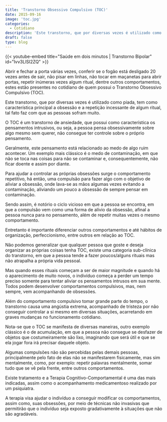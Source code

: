 ```yaml
---
title: 'Transtorno Obsessivo Compulsivo (TOC)'
date: 2015-09-16
image: 'toc.jpg'
categories:
  - Cotidiano
description: 'Este transtorno, que por diversas vezes é utilizado como piada, tem como característica principal a obsessão e a repetição incessante de algum ritual, tal fato faz com que as pessoas sofram muito.'
draft: false
type: blog
---
```


{{< youtube-embed title="Saúde em dois minutos | Transtorno Bipolar" id="Ivv3LlSI2ZQ" >}}

Abrir e fechar a porta várias vezes, conferir se o fogão está desligado 20 vezes antes de sair, não pisar em linhas, não tocar em maçanetas para abrir portas, repetir inúmeras vezes algum ritual, dentre outros comportamentos, estes estão presentes no cotidiano de quem possui o Transtorno Obsessivo Compulsivo (TOC).

Este transtorno, que por diversas vezes é utilizado como piada, tem como característica principal a obsessão e a repetição incessante de algum ritual, tal fato faz com que as pessoas sofram muito.

O TOC é um transtorno de ansiedade, que possui como característica os pensamentos intrusivos, ou seja, a pessoa pensa obsessivamente sobre algo mesmo sem querer, não consegue ter controle sobre o próprio pensamento.

Geralmente, este pensamento está relacionado ao medo de algo ruim acontecer. Um exemplo mais clássico é o medo de contaminação, em que não se toca nas coisas para não se contaminar e, consequentemente, não ficar doente e assim por diante.

Para ajudar a controlar as próprias obsessões surge o comportamento repetitivo, há então, uma compulsão para fazer algo com o objetivo de aliviar a obsessão, onde lava-se as mãos algumas vezes evitando a contaminação, aliviando um pouco a obsessão de sempre pensar em contaminação.

Sendo assim, é notório o ciclo vicioso em que a pessoa se encontra, em que a compulsão vem como uma forma de alívio da obsessão, afinal a pessoa nunca para no pensamento, além de repetir muitas vezes o mesmo comportamento.

Entretanto é importante diferenciar outros comportamentos e até hábitos de organização, perfeccionismo, entre outros em relação ao TOC.

Não podemos generalizar que qualquer pessoa que goste e deseja organizar as próprias coisas tenha TOC, existe uma categoria sub-clínica do transtorno, em que a pessoa tende a fazer poucos/alguns rituais mas não atrapalha a própria vida pessoal.

Mas quando esses rituais começam a ser de maior magnitude e quando há o aparecimento de muito novos, o indivíduo começa a perder um tempo preciso somente para tentar aliviar os pensamentos intrusos em sua mente. Todos podem desenvolver comportamentos compulsivos, mas, nem sempre, vem acompanhando de obsessões.

Além do comportamento compulsivo tomar grande parte do tempo, o transtorno causa uma angústia extrema, acompanhado de tristeza por não conseguir controlar a si mesmo em diversas situações, acarretando em graves mudanças no funcionamento cotidiano.

Nota-se que o TOC se manifesta de diversas maneiras, outro exemplo clássico é o de acumulação, em que a pessoa não consegue se desfazer de objetos que costumeiramente são lixo, imaginando que será útil e que se ela jogar fora irá precisar daquele objeto.

Algumas compulsões não são percebidas pelas demais pessoas, principalmente pelo fato de elas não se manifestarem fisicamente, mas sim mentalmente, como, por exemplo: repetir palavras mentalmente, somar tudo que se vê pela frente, entre outros comportamentos.

Existe tratamento e a Terapia Cognitivo-Comportamental é uma das mais indicadas, assim como o acompanhamento medicamentoso realizado por um psiquiatra.

A terapia visa ajudar o indivíduo a conseguir modificar os comportamentos, assim como, suas obsessões, por meio de técnicas não invasivas que permitirão que o indivíduo seja exposto gradativamente à situações que não são agradáveis.
